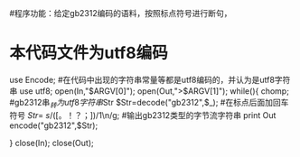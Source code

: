 ﻿#程序功能：给定gb2312编码的语料，按照标点符号进行断句，
#					 本代码文件为utf8编码
use Encode;
#在代码中出现的字符串常量等都是utf8编码的，并认为是utf8字符串
use utf8;
open(In,"$ARGV[0]");
open(Out,">$ARGV[1]");
while(<In>){
 	chomp; 	
 	#gb2312串$_转为utf8字符串$Str
 	$Str=decode("gb2312",$_);
 	#在标点后面加回车符号
	$Str=~s/([。！？；])/$1\n/g;
	#输出gb2312类型的字节流字符串
 	print Out encode("gb2312",$Str);

} 
close(In);
close(Out);


